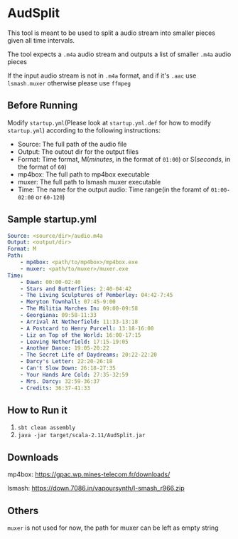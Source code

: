 # AudSplit
This tool is meant to be used to split a audio stream into smaller pieces given all time intervals.

The tool expects a `.m4a` audio stream and outputs a list of smaller `.m4a`  audio pieces

If the input audio stream is not in `.m4a` format, and if it's `.aac` use `lsmash.muxer` otherwise please use `ffmpeg`
## Before Running
Modify `startup.yml`(Please look at `startup.yml.def` for how to modify `startup.yml`) according to the following instructions:
* Source: The full path of the audio file
* Output: The outout dir for the output files
* Format: Time format, M(_minutes_, in the format of `01:00`) or S(_seconds_, in the format of `60`)
* mp4box: The full path to mp4box executable
* muxer: The full path to lsmash muxer executable
* Time: The name for the output audio: Time range(in the foramt of `01:00-02:00` or `60-120`)

## Sample startup.yml
```yaml
Source: <source/dir>/audio.m4a
Output: <output/dir>
Format: M
Path:
    - mp4box: <path/to/mp4box>/mp4box.exe
    - muxer: <path/to/muxer>/muxer.exe
Time:
    - Dawn: 00:00-02:40
    - Stars and Butterflies: 2:40-04:42
    - The Living Sculptures of Pemberley: 04:42-7:45
    - Meryton Townhall: 07:45-9:00
    - The Militia Marches In: 09:00-09:58
    - Georgiana: 09:58-11:33
    - Arrival At Netherfield: 11:33-13:18
    - A Postcard to Henry Purcell: 13:18-16:00
    - Liz on Top of the World: 16:00-17:15
    - Leaving Netherfield: 17:15-19:05
    - Another Dance: 19:05-20:22
    - The Secret Life of Daydreams: 20:22-22:20
    - Darcy's Letter: 22:20-26:18
    - Can't Slow Down: 26:18-27:35
    - Your Hands Are Cold: 27:35-32:59
    - Mrs. Darcy: 32:59-36:37
    - Credits: 36:37-41:33
```

## How to Run it
1. `sbt clean assembly`
2. `java -jar target/scala-2.11/AudSplit.jar`

## Downloads
mp4box: https://gpac.wp.mines-telecom.fr/downloads/

lsmash: https://down.7086.in/vapoursynth/l-smash_r966.zip

## Others
`muxer` is not used for now, the path for muxer can be left as empty string
